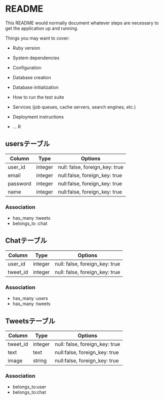 # README

This README would normally document whatever steps are necessary to get the
application up and running.

Things you may want to cover:

* Ruby version

* System dependencies

* Configuration

* Database creation

* Database initialization

* How to run the test suite

* Services (job queues, cache servers, search engines, etc.)

* Deployment instructions

* ...
R

## usersテーブル
|Column|Type|Options|
|------|----|-------|
|user_id|integer|null: false, foreign_key: true|
|email|integer|null:false, foreign_key: true|
|password|integer|null:false, foreign_key: true|
name|integer|null:false, foreign_key: true|

### Association
- has_many :tweets
- belongs_to :chat

## Chatテーブル
|Column|Type|Options|
|------|----|-------|
|user_id|integer|null: false, foreign_key: true|
|tweet_id|integer|null: false, foreign_key: true|

### Association
- has_many :users
- has_many :tweets

## Tweetsテーブル
|Column|Type|Options|
|------|----|-------|
|tweet_id|integer|null: false, foreign_key: true|
|text|text|null:false, foreign_key: true|
|image|string|null:false, foreign_key: true|

### Association
- belongs_to:user
- belongs_to:chat
